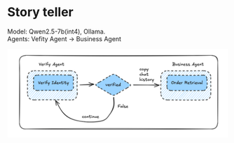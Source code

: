 # Story teller

Model: Qwen2.5-7b(int4), Ollama.    
Agents: Vefity Agent -> Business Agent

![Demo Image](image/image.png)